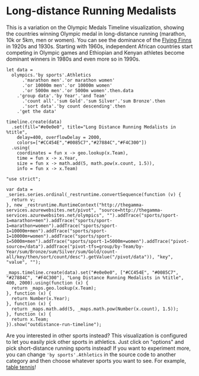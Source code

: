Long-distance Running Medalists
===============================

This is a variation on the Olympic Medals Timeline visualization, showing the countries winning
Olympic medal in long-distance running (marathon, 10k or 5km, men or women). You can see the 
dominance of the [Flying Finns](https://en.wikipedia.org/wiki/Flying_Finn) in 1920s and 1930s.
Starting with 1960s, independent African countries start competing in Olympic games and Ethiopian
and Kenyan athletes become dominant winners in 1980s and even more so in 1990s.

```
let data = 
  olympics.'by sports'.Athletics
      .'marathon men'.'or marathon women'
      .'or 10000m men'.'or 10000m women'
      .'or 5000m men'.'or 5000m women'.then.data
    .'group data'.'by Year'.'and Team'
      .'count all'.'sum Gold'.'sum Silver'.'sum Bronze'.then
      .'sort data'.'by count descending'.then
    .'get the data'

timeline.create(data)
  .set(fill="#e0e0e0", title="Long Distance Running Medalists in %title", 
    delay=400, overflowDelay = 2000,
    colors=["#CC454E","#0085C7","#27884C","#F4C300"]) 
  .using(
    coordinates = fun x -> geo.lookup(x.Team),
    time = fun x -> x.Year,
    size = fun x -> math.add(5, math.pow(x.count, 1.5)),
    info = fun x -> x.Team)
```

```
"use strict";

var data = _series.series.ordinal(_restruntime.convertSequence(function (v) {
  return v;
}, new _restruntime.RuntimeContext("http://thegamma-services.azurewebsites.net/pivot", "source=http://thegamma-services.azurewebsites.net/olympics", "").addTrace("sports/sport-1=marathon+men").addTrace("sports/sport-1=marathon+women").addTrace("sports/sport-1=10000m+men").addTrace("sports/sport-1=10000m+women").addTrace("sports/sport-1=5000m+men").addTrace("sports/sport-1=5000m+women").addTrace("pivot-source=/data").addTrace("pivot-tfs=group/by-Team/by-Year/sum/Bronze/sum/Silver/sum/Gold/count-all/key/then/sort/count/desc").getValue("/pivot/data")), "key", "value", "");

_maps.timeline.create(data).set("#e0e0e0", ["#CC454E", "#0085C7", "#27884C", "#F4C300"], "Long Distance Running Medalists in %title", 400, 2000).using(function (x) {
  return _maps.geo.lookup(x.Team);
}, function (x) {
  return Number(x.Year);
}, function (x) {
  return _maps.math.add(5, _maps.math.pow(Number(x.count), 1.5));
}, function (x) {
  return x.Team;
}).show("outdistance-run-timeline");
```

Are you interested in other sports instead? This visualization is configured to let you easily
pick other sports in athletics. Just click on "options" and pick short-distance running sports 
instead! If you want to experiment more, you can change `'by sports'.Athletics` in the source
code to another category and then choose whatever sports you want to see. For example,
[table tennis](/shared/12/table-tennis-medalists-timeline)!
